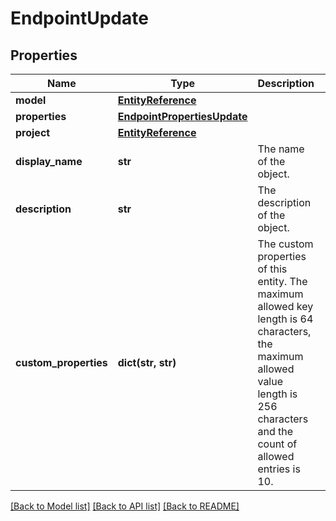 # EndpointUpdate

## Properties
Name | Type | Description | Notes
------------ | ------------- | ------------- | -------------
**model** | [**EntityReference**](EntityReference.md) |  | [optional] 
**properties** | [**EndpointPropertiesUpdate**](EndpointPropertiesUpdate.md) |  | [optional] 
**project** | [**EntityReference**](EntityReference.md) |  | [optional] 
**display_name** | **str** | The name of the object. | [optional] 
**description** | **str** | The description of the object. | [optional] 
**custom_properties** | **dict(str, str)** | The custom properties of this entity. The maximum allowed key length is 64 characters, the maximum  allowed value length is 256 characters and the count of allowed entries is 10. | [optional] 

[[Back to Model list]](../README.md#documentation-for-models) [[Back to API list]](../README.md#documentation-for-api-endpoints) [[Back to README]](../README.md)


